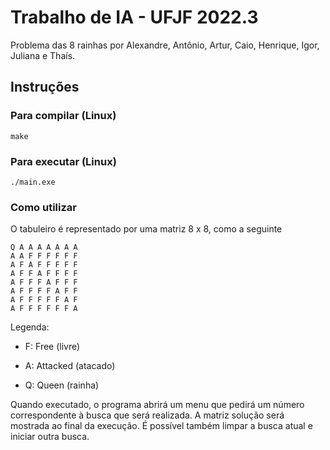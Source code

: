 # Trabalho de IA - UFJF 2022.3

Problema das 8 rainhas por Alexandre, Antônio, Artur, Caio, Henrique, Igor, Juliana e Thaís.

## Instruções

### Para compilar (Linux)

```
make
```

### Para executar (Linux)
```
./main.exe
```

### Como utilizar
O tabuleiro é representado por uma matriz 8 x 8, como a seguinte
```
Q A A A A A A A
A A F F F F F F
A F A F F F F F
A F F A F F F F
A F F F A F F F
A F F F F A F F
A F F F F F A F
A F F F F F F A
```
Legenda: 

* F: Free (livre)

* A: Attacked (atacado)

* Q: Queen (rainha)

Quando executado, o programa abrirá um menu que pedirá um número correspondente à busca que será realizada. A matriz solução será mostrada ao final da execução. É possível também limpar a busca atual e iniciar outra busca. 
